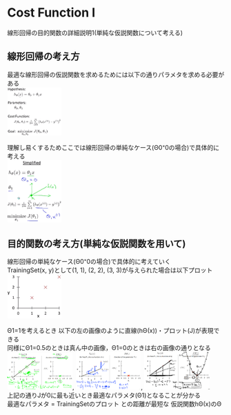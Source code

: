 # Cost Function Ⅰ
線形回帰の目的関数の詳細説明1(単純な仮説関数について考える)

## 線形回帰の考え方
最適な線形回帰の仮説関数を求めるためには以下の通りパラメタを求める必要がある  
<img src="../../img/01_06_regression_goal.png" width=25%>  

理解し易くするためここでは線形回帰の単純なケース(Θ0⁼0の場合)で具体的に考える  
<img src="../../img/01_06_regression_simplified.png" width=25%>  

## 目的関数の考え方(単純な仮説関数を用いて)
線形回帰の単純なケース(Θ0⁼0の場合)で具体的に考えていく  
TrainingSet(x, y)として(1, 1), (2, 2), (3, 3)が与えられた場合は以下プロット  
<img src="../../img/01_06_regression_dataset.png" width=25%>  

Θ1=1を考えるとき 以下の左の画像のように直線(hΘ(x))・プロット(J)が表現できる  
同様にΘ1=0.5のときは真ん中の画像，Θ1=0のときは右の画像の通りとなる  
<img src="../../img/01_06_regression_theta1_1.png" width=30%>,
<img src="../../img/01_06_regression_theta1_05.png" width=30%>,
<img src="../../img/01_06_regression_theta1_0.png" width=30%>  
上記の通りJが0に最も近いとき最適なパラメタ(Θ1)となることが分かる  
最適なパラメタ = TrainingSetのプロット との距離が最短な 仮説関数hΘ(x)のΘ
